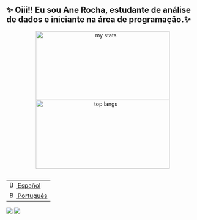 ## ✨ Oiii!! Eu sou Ane Rocha, estudante de análise de dados e iniciante na área de programação.✨

<p align="center">
  <img alt="my stats" width="350" height="180" src="https://github-readme-stats.vercel.app/api?username=anerocha" style="display: inline-block;"/>
  <img alt="top langs" width="350" height="180" src="https://github-readme-stats.vercel.app/api/top-langs/?username=anerocha&layout=compact&langs_count=10" style="display: inline-block;"/>
</p>


<table align="right">
 <tr><td><a href="https://github.com/anerocha/anerocha/blob/main/README.md"><img src="./assets/es_flag.png" alt="Bandera de España" width="17px"> Español</a></td></tr>
 <tr><td><a href="https://github.com/anerocha/anerocha/blob/main/README-pt-br.md"><img src="./assets/br_flag.png" alt="Bandera de Brasil" width="17px">  Portugués</a></td></tr>
</table>



<div> 
  <a href="mailto:anerocha1999@gmail.com"><img src="https://img.shields.io/badge/-Gmail-%23333?style=for-the-badge&logo=gmail&logoColor=white" target="_blank"></a>
  <a href="https://www.linkedin.com/in/ane-rocha" target="_blank"><img src="https://img.shields.io/badge/-LinkedIn-%230077B5?style=for-the-badge&logo=linkedin&logoColor=white" target="_blank"></a>
</div>

